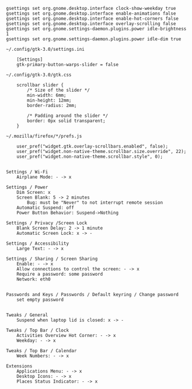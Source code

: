 
	gsettings set org.gnome.desktop.interface clock-show-weekday true
	gsettings set org.gnome.desktop.interface enable-animations false
	gsettings set org.gnome.desktop.interface enable-hot-corners false
	gsettings set org.gnome.desktop.interface overlay-scrolling false
	gsettings set org.gnome.settings-daemon.plugins.power idle-brightness 1
	gsettings set org.gnome.settings-daemon.plugins.power idle-dim true

	~/.config/gtk-3.0/settings.ini

		[Settings]
		gtk-primary-button-warps-slider = false

	~/.config/gtk-3.0/gtk.css

		scrollbar slider {
			/* Size of the slider */
			min-width: 6mm;
			min-height: 12mm;
			border-radius: 2mm;

			/* Padding around the slider */
			border: 0px solid transparent;
		}

	~/.mozilla/firefox/*/prefs.js

		user_pref("widget.gtk.overlay-scrollbars.enabled", false);
		user_pref("widget.non-native-theme.scrollbar.size.override", 22);
		user_pref("widget.non-native-theme.scrollbar.style", 0);


	Settings / Wi-Fi
		Airplane Mode: - -> x

	Settings / Power
		Dim Screen: x
		Screen Blank: 5 -> 2 minutes
			Bug: must be "Never" to not interrupt remote session
		Automatic Suspend: off
		Power Button Behavior: Suspend->Nothing

	Settings / Privacy /Screen Lock
		Blank Screen Delay: 2 -> 1 minute
		Automatic Screen Lock: x -> -

	Settings / Accessibility
		Large Text: - -> x

	Settings / Sharing / Screen Sharing
		Enable: - -> x
		Allow connections to control the screen: - -> x
		Require a password: some password
		Network: eth0


	Passwords and Keys / Passwords / Default keyring / Change password
		set empty password
		
		
	Tweaks / General
		Suspend when laptop lid is closed: x -> -

	Tweaks / Top Bar / Clock
		Activities Overview Hot Corner: - -> x
		Weekday: - -> x

	Tweaks / Top Bar / Calendar
		Week Numbers: - -> x

	Extensions
		Applications Menu: - -> x
		Desktop Icons: - -> x
		Places Status Indicator: - -> x
